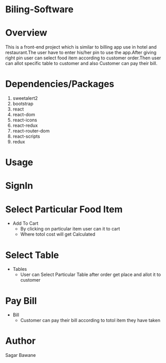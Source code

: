 # Biling-Software
 # Overview
 This is a front-end project which is similar to billing app use in hotel and restaurant.The user have to enter his/her pin to use the app.After giving right pin user can select food item according to customer order.Then user can allot specific table to customer and also Customer can pay their bill.

# Dependencies/Packages
1. sweetalert2
2. bootstrap
3. react
4. react-dom
5. react-icons
6. react-redux
7. react-router-dom
8. react-scripts
9. redux

# Usage
 #  SignIn
 # Select Particular Food Item
 * Add To Cart
   - By clicking on particular item user can it to cart
   - Where totol cost will get Calculated

  
 # Select Table
 * Tables
   - User can Select Particular Table after order get place and allot it to customer
 # Pay Bill
 * Bill
   - Customer can pay their bill according to totol item they have taken
# Author
Sagar Bawane


